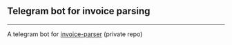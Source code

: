 ## Telegram bot for invoice parsing

---

A telegram bot for [invoice-parser](https://github.com/shaiksamad/invoice-parser) (private repo)
